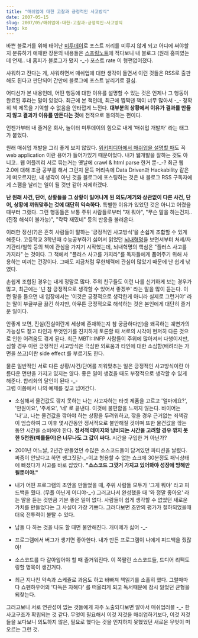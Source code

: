 ```yaml
---
title: "매쉬업에 대한 고찰과 긍정적인 사고방식"
date: 2007-05-15
slug: 2007/05/매쉬업에-대한-고찰과-긍정적인-사고방식
lang: ko
---
```


바쁜 블로거를 위해 태어난 [미투데이](http://me2day.net/)로 포스트 꺼리를 미루지 않게 되고
어디에 써야할지 분류하기 애매한 장문의 내용들은 [스프링노트](http://www.springnote.com)에 적다보니 
내 블로그 (원래 홈피였는데 언제.. 내 홈피가 블로그가 됐지 -_-) 포스트 rate 이 형편없어졌다. 

샤워하고 잔다는 게, 샤워하면서 매쉬업에 대한 생각이 들면서 이런 것들은 RSS로 출판해도 된다고 판단되어 간만에 블로그에 포스트 날리기로 결심.

어디선가 본 내용인데, 어떤 행동에 대한 이유를 설명할 수 있는 것은 언제나 그 행동이 완료된 후라는 말이 있었다.
최근에 본 책인데, 최근에 찝쩍댄 책이 너무 많아서 -_- 정확히 책 제목을 기억할 수 없음을 안타깝게 느낀다.
**대부분의 상황에서 이유가 결과를 만들지 않고 결과가 이유를 만든다는 것**에 전적으로 동의하는 편이다. 

언젠가부터 내 즐거운 회사, 놀이터 미투데이의 힘으로 내게 '매쉬업 개발자' 라는 태그가 붙었다. 

원래 매쉬업 개발을 그리 좋게 보지 않았다. [위키피디아에서 매쉬업을 설명할 때](http://en.wikipedia.org/wiki/Mashup_(web_application_hybrid))도 꼭 web application 이란 용어가 들어가있기 때문이었다. 
내가 웹개발을 잘하는 것도 아니고.. 웹 어플끼리 서로 묶는거는 옛날에 crawl & html parse 한거 뿐-_-?
최근 웹 2.0에 대해 조금 공부를 해서 그런지 문득 머리속에 Data Driven과 Hackability 같은게 떠오르지만, 내 생각이 아닌 것을 블로그에 포스팅하는 것은 내 블로그 RSS 구독자에게 스팸을 날리는 일이 될 것만 같아 자제하겠다.

**난 원래 사건, 단어, 상황들을 그 상황이 일어나게 된 의도/계기와 상관없이 다른 사건, 단어, 상황에 끼워맞추는 것에 대단히 익숙하다.** 특별한 이유가 있었던 것은 아니고 어렸을때부터 그랬다. 그런 행동들은 보통 주위 사람들로부터 "쟤 뭐야", "무슨 말을 하는건지.. (진정 해석이 불가능)", "캭캭 재밌네" 등의 반응을 불러온다. 

이러한 정신(?)은 흔히 사람들이 말하는 '긍정적인 사고방식'을 손쉽게 조합할 수 있게 해준다. 
고등학교 3학년때 수능공부하기 싫어서 읽었던 [뇌내혁명](http://www.yes24.com/Goods/FTGoodsView.aspx?goodsNo=2240&CategoryNumber=001001011008)을 보면서부터 처세/자기관리/철학 등의 책에 관심을 가지기 시작했는데, 뇌내혁명의 핵심은 "플러스 사고를 가지라" 는 것이다. 그 책에서 "플러스 사고를 가지라"를 독자들에게 품어주기 위해 사용하는 미끼는 건강이다. 그때도 지금처럼 무한체력에 관심이 많았기 때문에 난 쉽게 낚였다. 

손쉽게 조합된 경우는 내게 정말로 많다. 주위 친구들도 이런 나를 신기하게 보는 경우가 많고, 최근에는 '넌 참 긍정적으로 생각할 수 있어서 좋겠쑤' 라는 말을 많이 듣는다. 이런 말을 들으면 내 입장에서는 '이것은 긍정적으로 생각한게 아니라 실제로 그런거야' 라는 말이 부글부글 끓긴 하지만, 아무튼 긍정적으로 해석하는 것은 본인에게 대단히 즐거운 일이다.

안좋게 보면, 진실(진실이란게 세상에 존재하는지 참 궁금하다만)을 왜곡하는 궤변가의 가능성도 짙고 타인과 무엇인가를 진지하게 토론할 때 서로의 시각이 현저히 다른 것으로 인한 어려움도 겪게 된다. 최근 MBTI::INFP 사람들이 주위에 많아져서 다행이지만, 심할 경우 이런 긍정적인 사고방식은 극심한 외로움과 타인에 대한 소심함(배려라는 가면을 쓰고)이란 side effect 를 부르기도 한다. 

물론 일반적인 서로 다른 상황/사건/단어를 끼워맞추는 일은 긍정적인 사고방식이란 아름다운 면만을 가지고 있지는 않다. 좋은 일이 생겼을 때도 부정적으로 생각할 수 있게 해준다. 합리화의 달인이 된다 -_-  
그럼 이쯤에서 나의 예제를 짚고 넘어간다. 

- 소심해서 물건값도 깎지 못하는 나는 사고자하는 타겟 제품을 고르고 '얼마에요?', '만원이요', '주세요', '네' 로 끝낸다. 이것에 불편함을 느끼지 않는다. 바이어는 '나'고, 나는 물건값을 깎아야 하는 상황을 두려워하고, 깎을 경우 근거없는 죄책감이 엄습하여 그 이후 몇시간동안 정서적으로 불안해질 것이며 또한 물건값을 깎는 동안 시간을 소비해야 한다. **정서적 데미지와 낭비되는 시간을 고려할 경우 깎지 못한 5천원(예를들어)은 너무나도 그 값이 싸다.** 시간을 구입한 거 아닌가?

- 2001년 어느날, 2년간 만들었던 수많은 소스코드들이 담겨있던 파티션을 날렸다. 짜증이 안났다고 하면 쌩그짓말-_-이고 형용할 수 없는 쇼크에 30분정도 패닉상태에 빠졌다가 사고를 바로 잡았다. **"소스코드 그깟거 가지고 있어봐야 성장에 방해만 될뿐이야."**

- 내가 어떤 프로그램의 초안을 만들었을 때, 주위 사람들 모두가 '그게 뭐야' 라고 피드백을 줬다. (무플 아닌게 어디야-_-) 그러고나서 완성했을 때 '와 정말 좋아요' 라는 말을 듣는 것만큼 기분 좋은 일이 없다. 사람들이 쉽게 생각할 수 없었던 새로운 가치를 만들었다는 그 사실이 가장 기쁘다. 그러다보면 초안의 평가가 절하되었을때 더욱 전투력이 불탈 수 있다.

- 남들 다 하는 것을 나도 할 때면 불안해진다. 개미떼가 싫어 -_-

- 프로그램에서 버그가 생기면 좋아한다. 내가 만든 프로그램이 나에게 피드백을 줬잖아! 
 
- 소스코드를 다 갈아엎어야 할 때 즐거워진다. 이 쪽팔린 소스코드들, 드디어 리팩토링할 명목이 생긴거다.

- 최근 지나친 약속과 스케쥴로 과음도 하고 바빠져 책읽기를 소홀히 했다. 그럴때마다 쇼펜하우어의 '다독은 자해다' 를 떠올리게 되고 독서때문에 잠시 잃었던 균형을 되찾는다. 

그러고보니 서로 연관성이 없는 것들에게 자주 노출되다보면 알아서 매쉬업러블 -_- 한 사고구조가 확립되는 것 같다. 무엇이 필요해서 이것 저것을 매쉬업하기보다, 이것 저것들을 보다보니 의도하지 않은, 필요로 했다는 것을 인지하지 못했었던 새로운 무엇이 떠오르는 그런 것.

